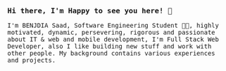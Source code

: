 ### <samp>Hi there, I'm Happy to see you here! 👋 </samp>

<samp>
I'm BENJDIA Saad, Software Engineering Student 👨‍🎓, highly motivated, dynamic, persevering, rigorous and passionate about IT & web and mobile development, I'm Full Stack Web Developer, also I like building new stuff and work with other people. My background contains various experiences and projects.
</smap>
